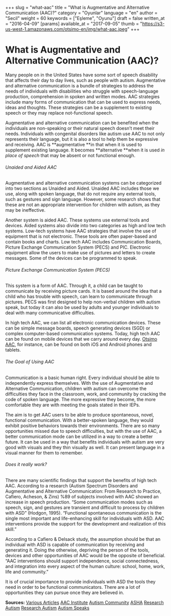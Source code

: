 +++
slug = "what-aac"
title = "What is Augmentative and Alternative Communication (AAC)?"
category = "Oyunlar"
language = "en"
author = "Secil"
weight = 60
keywords = ["Eşleme", "Oyunu"]
draft = false
written_at = "2016-04-09"
[params]
available_at = "2017-09-05"
thumb = "https://s3-us-west-1.amazonaws.com/otsimo-en/img/what-aac.jpeg"
+++


# What is Augmentative and Alternative Communication (AAC)?

Many people on in the United States have some sort of speech disability that affects their day to day lives, such as people with autism. Augmentative and alternative communication is a bundle of strategies to address the needs of individuals with disabilities who struggle with speech-language production, comprehension in spoken and written modes. AAC strategies include many forms of communication that can be used to express needs, ideas and thoughts. These strategies can be a supplement to existing speech or they may replace not-functional speech.

Augmentative and alternative communication can be benefited when the individuals are non-speaking or their natural speech doesn’t meet their needs. Individuals with congenital disorders like autism use AAC to not only represents their language, but it is also a tool to help them be expressive and receiving. AAC is **augmentative **in that when it is used to supplement existing language. It becomes **alternative **when it is used _in place of speech_ that may be absent or not functional enough.

###### Unaided and Aided AAC

Augmentative and alternative communication systems can be categorized into two sections as Unaided and Aided. Unaided AAC includes those we use, along with spoken language, that do not require any external tools, such as gestures and sign language. However, some research shows that these are not an appropriate intervention for children with autism, as they may be ineffective.

Another system is aided AAC. These systems use external tools and devices. Aided systems also divide into two categories as high and low tech systems. Low-tech systems have AAC strategies that involve the use of equipment that is not electronic. These tools are often paper-based and contain books and charts. Low tech AAC includes Communication Boards, Picture Exchange Communication System (PECS) and PIC. Electronic equipment allow the users to make use of pictures and letters to create messages. Some of the devices can be programmed to speak.

###### Picture Exchange Communication System (PECS)

This system is a form of AAC. Through it, a child can be taught to communicate by receiving picture cards. It is based around the idea that a child who has trouble with speech, can learn to communicate through pictures. PECS was first designed to help non-verbal children with autism speak, but today it can also be used by adults and younger individuals to deal with many communicative difficulties.

In high tech AAC, we can list all electronic communication devices. These can be simple message boards, speech generating devices (SGD) or complex computer-based communication systems. Today, high tech AAC can be found on mobile devices that we carry around every day. [Otsimo AAC](https://itunes.apple.com/tr/app/otsimo-%C3%A7ocuk-otizm-aile-e%C4%9Fitim-oyun-harf-haf%C4%B1za/id1084723770?l=tr&mt=8), for instance, can be found on both iOS and Android phones and tablets.


###### The Goal of Using AAC

Communication is a basic human right. Every individual should be able to independently express themselves. With the use of Augmentative and Alternative Communication, children with autism can overcome the difficulties they face in the classroom, work, and community by cracking the code of spoken language. The more expressive they become, the more comfortable they are with meeting the goals stated in their IEPs.

The aim is to get AAC users to be able to produce spontaneous, novel, functional communication. With a better-spoken language, they would exhibit positive behaviors towards their environments. There are so many opportunities missed due to speech difficulties, but with the use of AAC, a better communication mode can be utilized in a way to create a better future. It can be used in a way that benefits individuals with autism are very good with visuals and they thin visually as well. It can present language in a visual manner for them to remember.

###### Does it really work?

There are many scientific findings that support the benefits of high tech AAC. According to a research (Autism Spectrum Disorders and Augmentative and Alternative Communication: From Research to Practice, Cafiero, Acheson, & Zins) %89 of subjects involved with AAC showed an increase in speech production. “Some communication modes such as speech, sign, and gestures are transient and difficult to process by children with ASD” (Hodgon, 1995). “Functional spontaneous communication is the single most important and life-enhancing skill for individuals with ASD. AAC interventions provide the support for the development and realization of this skill.”

According to a Cafiero & Delsack study, the assumption should be that an individual with ASD is capable of communication by receiving and generating it. Doing the otherwise, depriving the person of the tools, devices and other opportunities of AAC would be the opposite of beneficial. “AAC interventions should support independence, social connectedness, and integration into every aspect of the human culture: school, home, work, life and community.”

It is of crucial importance to provide individuals with ASD the tools they need in order to be functional communicators. There are a lot of opportunities they can pursue once they are believed in.

**Sources:** [Various Articles](http://www.dynavoxtech.com/training/toolkit/details.aspx?id=303) [AAC Institute](http://bit.ly/2pB95l7) [Autism Community](http://bit.ly/2qtsgxt) [ASHA](http://www.asha.org/PRPSpecificTopic.aspx?folderid=8589942773&section=Key_Issues) [Research Autism](http://www.researchautism.net/autism-interventions/types/alternative-and-augmentative-communication/picture-exchange-communication-system-and-autism) [Research Autism](http://researchautism.net/autism-interventions/types/alternative-and-augmentative-communication) [Autism Speaks](https://www.autismspeaks.org/sites/default/files/augmentative_alternative_communication_webinar.pdf)
